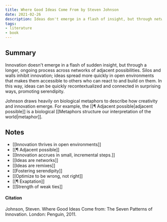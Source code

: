 ```yaml
---
title: Where Good Ideas Come From by Steven Johnson
date: 2021-02-26
description: Ideas don't emerge in a flash of insight, but through networks of adjacent possibilities.
tags:
- literature
- book
---
```

## Summary
Innovation doesn't emerge in a flash of sudden insight, but through a longer, ongoing process across networks of adjacent possibilities. Silos and walls inhibit innovation; ideas spread more quickly in open environments that makes them accessible to others who can react to and build on them. In this way, ideas can be quickly recontextualized and connected in surprising ways, promoting serendipity.

Johnson draws heavily on biological metaphors to describe how creativity and innovation emerge. For example, the [[¶ Adjacent possible|adjacent possible]] is a biological [[Metaphors structure our interpretation of the world|metaphor]].

## Notes
- [[Innovation thrives in open environments]]
- [[¶ Adjacent possible]]
- [[Innovation accrues in small, incremental steps.]]
- [[Ideas are networks]]
- [[Ideas are remixes]]
- [[Fostering serendipity]]
- [[Optimize to be wrong, not right]]
- [[¶ Exaptation]]
- [[Strength of weak ties]]


#### Citation
Johnson, Steven. Where Good Ideas Come from: The Seven Patterns of Innovation. London: Penguin, 2011.
